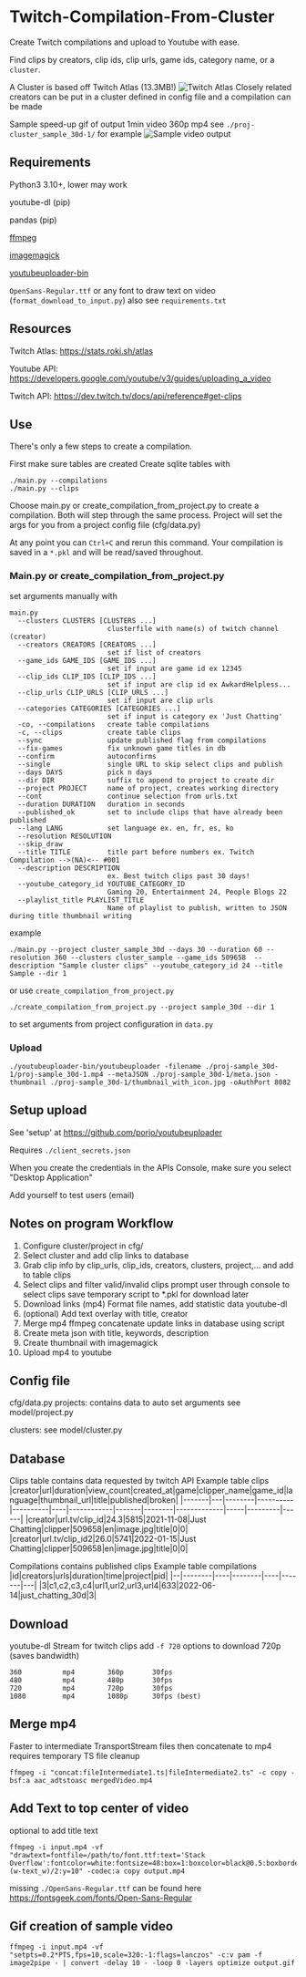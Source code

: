 # Twitch-Compilation-From-Cluster
Create Twitch compilations and upload to Youtube with ease.

Find clips by creators, clip ids, clip urls, game ids, category name, or a `cluster`.

A Cluster is based off Twitch Atlas (13.3MB!) 
![Twitch Atlas](./2022-01-atlas.png)
Closely related creators can be put in a cluster defined in config file and a compilation can be made

Sample speed-up gif of output 1min video 360p mp4
see `./proj-cluster_sample_30d-1/` for example
![Sample video output](./output.gif)

## Requirements
Python3 3.10+, lower may work

youtube-dl (pip)

pandas (pip)

[ffmpeg](https://ffmpeg.org)

[imagemagick](https://imagemagick.org)

[youtubeuploader-bin](https://github.com/porjo/youtubeuploader)

`OpenSans-Regular.ttf` or any font to draw text on video (`format_download_to_input.py`)
also see `requirements.txt`

## Resources
Twitch Atlas: https://stats.roki.sh/atlas

Youtube API: https://developers.google.com/youtube/v3/guides/uploading_a_video

Twitch API: https://dev.twitch.tv/docs/api/reference#get-clips


## Use
There's only a few steps to create a compilation.

First make sure tables are created
Create sqlite tables with
```
./main.py --compilations
./main.py --clips
```

Choose main.py or create_compilation_from_project.py to create a compilation. Both will step through the same process. Project will set the args for you from a project config file (cfg/data.py)

At any point you can `Ctrl+C` and rerun this command. Your compilation is saved in a `*.pkl` and will be read/saved throughout.

### Main.py or create_compilation_from_project.py
set arguments manually with
```
main.py
  --clusters CLUSTERS [CLUSTERS ...]
                        clusterfile with name(s) of twitch channel (creator)
  --creators CREATORS [CREATORS ...]
                        set if list of creators
  --game_ids GAME_IDS [GAME_IDS ...]
                        set if input are game id ex 12345
  --clip_ids CLIP_IDS [CLIP_IDS ...]
                        set if input are clip id ex AwkardHelpless...
  --clip_urls CLIP_URLS [CLIP_URLS ...]
                        set if input are clip urls
  --categories CATEGORIES [CATEGORIES ...]
                        set if input is category ex 'Just Chatting'
  -co, --compilations   create table compilations
  -c, --clips           create table clips
  --sync                update published flag from compilations
  --fix-games           fix unknown game titles in db
  --confirm             autoconfirms
  --single              single URL to skip select clips and publish
  --days DAYS           pick n days
  --dir DIR             suffix to append to project to create dir
  --project PROJECT     name of project, creates working directory
  --cont                continue selection from urls.txt
  --duration DURATION   duration in seconds
  --published_ok        set to include clips that have already been published
  --lang LANG           set language ex. en, fr, es, ko
  --resolution RESOLUTION
  --skip_draw
  --title TITLE         title part before numbers ex. Twitch Compilation -->(NA)<-- #001
  --description DESCRIPTION
                        ex. Best twitch clips past 30 days!
  --youtube_category_id YOUTUBE_CATEGORY_ID
                        Gaming 20, Entertainment 24, People Blogs 22
  --playlist_title PLAYLIST_TITLE
                        Name of playlist to publish, written to JSON during title thumbnail writing
```
example
```
./main.py --project cluster_sample_30d --days 30 --duration 60 --resolution 360 --clusters cluster_sample --game_ids 509658  --description "Sample cluster clips" --youtube_category_id 24 --title Sample --dir 1 
```
or use 
` create_compilation_from_project.py `
```
./create_compilation_from_project.py --project sample_30d --dir 1
```
to set arguments from project configuration in `data.py`

### Upload
```
./youtubeuploader-bin/youtubeuploader -filename ./proj-sample_30d-1/proj-sample_30d-1.mp4 --metaJSON ./proj-sample_30d-1/meta.json -thumbnail ./proj-sample_30d-1/thumbnail_with_icon.jpg -oAuthPort 8082
```
## Setup upload
See 'setup' at https://github.com/porjo/youtubeuploader

Requires
```./client_secrets.json```

When you create the credentials in the APIs Console, make sure you select "Desktop Application"

Add yourself to test users (email)

## Notes on program Workflow 
1. Configure cluster/project in cfg/
1. Select cluster and add clip links to database
1. Grab clip info by clip_urls, clip_ids, creators, clusters, project,... and add to table clips
1. Select clips and filter valid/invalid clips
    prompt user through console to select clips
    save temporary script to *.pkl for download later
1. Download links (mp4)
    Format file names, add statistic data
    youtube-dl
1. (optional) Add text overlay with title, creator
1. Merge mp4
    ffmpeg concatenate
    update links in database using script
1. Create meta json with title, keywords, description
1. Create thumbnail with imagemagick
1. Upload mp4 to youtube

## Config file
cfg/data.py
projects: 
contains data to auto set arguments
see model/project.py

clusters:
see model/cluster.py

## Database
Clips table contains data requested by twitch API
Example table clips
|creator|url|duration|view_count|created_at|game|clipper_name|game_id|language|thumbnail_url|title|published|broken|
|-------|---|--------|----------|----------|----|------------|-------|--------|-------------|-----|---------|------|
|creator|url.tv/clip_id|24.3|5815|2021-11-08|Just Chatting|clipper|509658|en|image.jpg|title|0|0|
|creator|url.tv/clip_id2|26.0|5741|2022-01-15|Just Chatting|clipper|509658|en|image.jpg|title|0|0|

Compilations contains published clips
Example table compilations
|id|creators|urls|duration|time|project|pid|
|--|--------|----|--------|----|-------|---|
|3|c1,c2,c3,c4|url1,url2,url3,url4|633|2022-06-14|just_chatting_30d|3|

    
## Download
youtube-dl
Stream for twitch clips
add `-f 720` options to download 720p (saves bandwidth)
```
360          mp4        360p       30fps
480          mp4        480p       30fps
720          mp4        720p       30fps
1080         mp4        1080p      30fps (best)
```

## Merge mp4
Faster to intermediate TransportStream files then concatenate to mp4
requires temporary TS file cleanup
```
ffmpeg -i "concat:fileIntermediate1.ts|fileIntermediate2.ts" -c copy -bsf:a aac_adtstoasc mergedVideo.mp4
```

## Add Text to top center of video
optional to add title text
```
ffmpeg -i input.mp4 -vf "drawtext=fontfile=/path/to/font.ttf:text='Stack Overflow':fontcolor=white:fontsize=48:box=1:boxcolor=black@0.5:boxborderw=5:x=(w-text_w)/2:y=10" -codec:a copy output.mp4
```
missing `./OpenSans-Regular.ttf` can be found here https://fontsgeek.com/fonts/Open-Sans-Regular

## Gif creation of sample video
```
ffmpeg -i input.mp4 -vf "setpts=0.2*PTS,fps=10,scale=320:-1:flags=lanczos" -c:v pam -f image2pipe - | convert -delay 10 - -loop 0 -layers optimize output.gif
```
